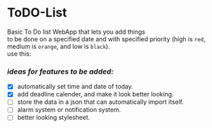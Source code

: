 # ToDO-List

Basic To Do list WebApp that lets you add things
<br>
to be done on a specified date and with specified priority (high is `red`, medium is `orange`, and low is `black`).
<br>
use this:
<br>

### **_ideas for features to be added:_**

- [x] automatically set time and date of today.
- [x] add deadline calender, and make it look better looking.
- [ ] store the data in a json that can automatically import itself.
- [ ] alarm system or notification system.
- [ ] better looking stylesheet.
